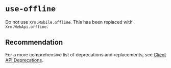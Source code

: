 # `use-offline`

Do not use `Xrm.Mobile.offline`. This has been replaced with `Xrm.WebApi.offline.` 

## Recommendation
For a more comprehensive list of deprecations and replacements, see [Client API Deprecations](https://docs.microsoft.com/power-platform/important-changes-coming#some-client-apis-are-deprecated). 
